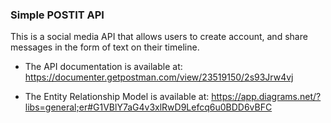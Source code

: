 ### Simple POSTIT API
This is a social media API that allows users to create account, and share messages in the form of text on their timeline.

- The API documentation is available at: https://documenter.getpostman.com/view/23519150/2s93Jrw4vj

- The Entity Relationship Model is available at: https://app.diagrams.net/?libs=general;er#G1VBlY7aG4v3xlRwD9Lefcq6u0BDD6vBFC
